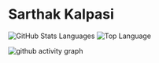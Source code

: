 <!--### Hi there 👋-->

<!--
**skalpasi/skalpasi** is a ✨ _special_ ✨ repository because its `README.md` (this file) appears on your GitHub profile.

Here are some ideas to get you started:

- 🔭 I’m currently working on ...
- 🌱 I’m currently learning ...
- 👯 I’m looking to collaborate on ...
- 🤔 I’m looking for help with ...
- 💬 Ask me about ...
- 📫 How to reach me: ...
- 😄 Pronouns: ...
- ⚡ Fun fact: ...
-->
# Sarthak Kalpasi

![GitHub Stats](https://github-readme-stats.vercel.app/api?username=skalpasi&count_private=true&show_icons=true&icon_color=fff&hide_border=true&title_color=5391FE&text_color=fff&theme=dark)
Languages
![Top Language](https://github-readme-stats.vercel.app/api/top-langs/?username=skalpasi&layout=compact&hide=html,&hide_border=true&title_color=5391FE&text_color=fff&theme=dark)

![github activity graph](https://activity-graph.herokuapp.com/graph?username=skalpasi&theme=github&hide_border=true&custom_title=Contribution%20Graph)
